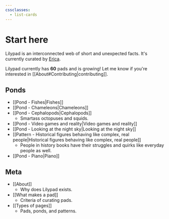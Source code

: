 ```yaml
---
cssclasses:
  - list-cards
---
```

# Start here

Lilypad is an interconnected web of short and unexpected facts. It's currently curated by [Erica](https://ericaxu.com).

Lilypad currently has **60** pads and is growing! Let me know if you're interested in [[About#Contributing|contributing]].

## Ponds

- [[Pond - Fishes|Fishes]]
- [[Pond - Chameleons|Chameleons]]
- [[Pond - Cephalopods|Cephalopods]]
	- Smartass octopuses and squids.
- [[Pond - Video games and reality|Video games and reality]]
- [[Pond - Looking at the night sky|Looking at the night sky]]
- [[Pattern - Historical figures behaving like complex, real people|Historical figures behaving like complex, real people]]
	- People in history books have their struggles and quirks like everyday people as well.
- [[Pond - Piano|Piano]]

## Meta

- [[About]]
	- Why does Lilypad exists.
- [[What makes a pad]]
	- Criteria of curating pads.
- [[Types of pages]]
	- Pads, ponds, and patterns.